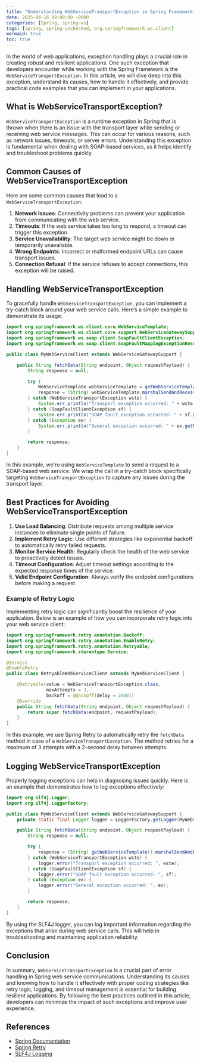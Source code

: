 ```yaml
---
title: "Understanding WebServiceTransportException in Spring Framework"
date: 2025-04-16 09:00:00 -0000
categories: [Spring, spring-ws]
tags: [spring, spring-unchecked, org.springframework.ws.client]
mermaid: true
toc: true
---
```



In the world of web applications, exception handling plays a crucial role in creating robust and resilient applications. One such exception that developers encounter while working with the Spring Framework is the `WebServiceTransportException`. In this article, we will dive deep into this exception, understand its causes, how to handle it effectively, and provide practical code examples that you can implement in your applications.

## What is WebServiceTransportException?

`WebServiceTransportException` is a runtime exception in Spring that is thrown when there is an issue with the transport layer while sending or receiving web service messages. This can occur for various reasons, such as network issues, timeouts, or server errors. Understanding this exception is fundamental when dealing with SOAP-based services, as it helps identify and troubleshoot problems quickly.

## Common Causes of WebServiceTransportException

Here are some common causes that lead to a `WebServiceTransportException`:

1. **Network Issues**: Connectivity problems can prevent your application from communicating with the web service.
2. **Timeouts**: If the web service takes too long to respond, a timeout can trigger this exception.
3. **Service Unavailability**: The target web service might be down or temporarily unavailable.
4. **Wrong Endpoints**: Incorrect or malformed endpoint URLs can cause transport issues.
5. **Connection Refusal**: If the service refuses to accept connections, this exception will be raised.

## Handling WebServiceTransportException

To gracefully handle `WebServiceTransportException`, you can implement a try-catch block around your web service calls. Here’s a simple example to demonstrate its usage:

```java
import org.springframework.ws.client.core.WebServiceTemplate;
import org.springframework.ws.client.core.support.WebServiceGatewaySupport;
import org.springframework.ws.soap.client.SoapFaultClientException;
import org.springframework.ws.soap.client.SoapFaultMappingExceptionResolver;

public class MyWebServiceClient extends WebServiceGatewaySupport {

    public String fetchData(String endpoint, Object requestPayload) {
        String response = null;

        try {
            WebServiceTemplate webServiceTemplate = getWebServiceTemplate();
            response = (String) webServiceTemplate.marshalSendAndReceive(endpoint, requestPayload);
        } catch (WebServiceTransportException wste) {
            System.err.println("Transport exception occurred: " + wste.getMessage());
        } catch (SoapFaultClientException sf) {
            System.err.println("SOAP fault exception occurred: " + sf.getMessage());
        } catch (Exception ex) {
            System.err.println("General exception occurred: " + ex.getMessage());
        }

        return response;
    }
}
```

In this example, we're using `WebServiceTemplate` to send a request to a SOAP-based web service. We wrap the call in a try-catch block specifically targeting `WebServiceTransportException` to capture any issues during the transport layer.

## Best Practices for Avoiding WebServiceTransportException

1. **Use Load Balancing**: Distribute requests among multiple service instances to eliminate single points of failure.
2. **Implement Retry Logic**: Use different strategies like exponential backoff to automatically retry failed requests.
3. **Monitor Service Health**: Regularly check the health of the web service to proactively detect issues.
4. **Timeout Configuration**: Adjust timeout settings according to the expected response times of the service.
5. **Valid Endpoint Configuration**: Always verify the endpoint configurations before making a request.

### Example of Retry Logic

Implementing retry logic can significantly boost the resilience of your application. Below is an example of how you can incorporate retry logic into your web service client:

```java
import org.springframework.retry.annotation.Backoff;
import org.springframework.retry.annotation.EnableRetry;
import org.springframework.retry.annotation.Retryable;
import org.springframework.stereotype.Service;

@Service
@EnableRetry
public class RetryableWebServiceClient extends MyWebServiceClient {

    @Retryable(value = WebServiceTransportException.class,
               maxAttempts = 3,
               backoff = @Backoff(delay = 2000))
    @Override
    public String fetchData(String endpoint, Object requestPayload) {
        return super.fetchData(endpoint, requestPayload);
    }
}
```

In this example, we use Spring Retry to automatically retry the `fetchData` method in case of a `WebServiceTransportException`. The method retries for a maximum of 3 attempts with a 2-second delay between attempts.

## Logging WebServiceTransportException

Properly logging exceptions can help in diagnosing issues quickly. Here is an example that demonstrates how to log exceptions effectively:

```java
import org.slf4j.Logger;
import org.slf4j.LoggerFactory;

public class MyWebServiceClient extends WebServiceGatewaySupport {
    private static final Logger logger = LoggerFactory.getLogger(MyWebServiceClient.class);

    public String fetchData(String endpoint, Object requestPayload) {
        String response = null;

        try {
            response = (String) getWebServiceTemplate().marshalSendAndReceive(endpoint, requestPayload);
        } catch (WebServiceTransportException wste) {
            logger.error("Transport exception occurred: ", wste);
        } catch (SoapFaultClientException sf) {
            logger.error("SOAP fault exception occurred: ", sf);
        } catch (Exception ex) {
            logger.error("General exception occurred: ", ex);
        }

        return response;
    }
}
```

By using the SLF4J logger, you can log important information regarding the exceptions that arise during web service calls. This will help in troubleshooting and maintaining application reliability.

## Conclusion

In summary, `WebServiceTransportException` is a crucial part of error handling in Spring web service communications. Understanding its causes and knowing how to handle it effectively with proper coding strategies like retry logic, logging, and timeout management is essential for building resilient applications. By following the best practices outlined in this article, developers can minimize the impact of such exceptions and improve user experience.

## References

- [Spring Documentation](https://docs.spring.io/spring-ws/docs/current/reference/html/)
- [Spring Retry](https://docs.spring.io/spring-retry/docs/current/reference/html/)
- [SLF4J Logging](https://www.slf4j.org/manual.html)